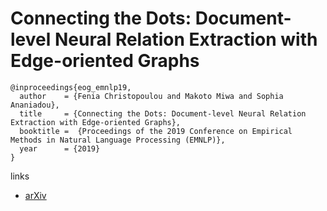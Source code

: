 # Connecting the Dots: Document-level Neural Relation Extraction with Edge-oriented Graphs

```
@inproceedings{eog_emnlp19,
  author    = {Fenia Christopoulou and Makoto Miwa and Sophia Ananiadou},
  title     = {Connecting the Dots: Document-level Neural Relation Extraction with Edge-oriented Graphs},
  booktitle =  {Proceedings of the 2019 Conference on Empirical Methods in Natural Language Processing (EMNLP)},
  year      = {2019}
}
```

links
- [arXiv](https://128.84.21.199/abs/1909.00228)

